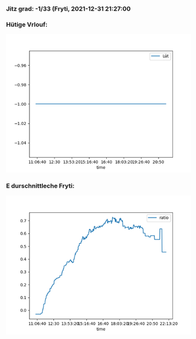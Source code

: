 ### Jitz grad: -1/33 (Fryti, 2021-12-31 21:27:00

### Hütige Vrlouf:
![Graph](Today.png)

### E durschnittleche Fryti:
![Graph](Fryti.png)
